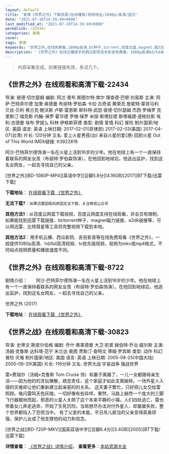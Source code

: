 ```yaml
---
layout: default
title: '爱情《世界之外》下载资源/在线播放/视频地址/1080p/高清/蓝光'
date: "2021-07-10T14:39:49+0800"
last_modified_at: "2021-07-10T14:39:49+0800"
permalink: /22434/
categories: 爱情
cover:
tags: 爱情
keywords: '世界之外,在线免费看,1080p高清,bt种子,torrent,百度云盘,magnet,磁力链,迅雷下载资源'
description: '《世界之外》在线云播放手机西瓜影院吉吉影音免费看，1080p高清bd/hd未删减完整版和tc抢先枪版，mkv/mp4格式，附带bt/torrent种子、magnet/磁力链、百度云盘、网盘资源迅雷下载链接'
---
```


>内容采集生成，如果链接失效，多试几个。


## 《世界之外》在线观看和高清下载-22434

导演: 彼德·切尔瑟姆 编剧: 阿兰·里布 斯图尔特·席尔 理查德·巴顿·刘易斯 主演: 阿萨·巴特菲尔德 加里·奥德曼 布丽特·罗伯森 卡拉·古奇诺 黄荣亮 詹妮特·蒙哥马利 贝丝·贝利 弗兰克·鲍沃斯 卢斯·雷恩斯 斯科特·武田 彼德·切尔瑟姆 杰西·罗梅罗 克里斯汀·瑞克斯 约翰-保罗·霍华德 罗根·保罗 米娅·斯塔拉德 斯塔福德·道格拉斯 埃利·古德曼 埃布·罗提么 科林·伊格斯菲德 类型: 剧情 爱情 科幻 冒险 制片国家/地区: 美国 语言: 英语 上映日期: 2017-02-01(菲律宾) 2017-02-03(美国) 2017-04-07(台湾) 片长: 120分钟 又名: 爱上火星男孩(台) 来自火星的爱(港) 回到火星 Out of This World IMDb链接: tt3922818

阿沙·巴特菲尔德饰演一名在火星上活到16岁的少年。他在地球上有一个一直保持着联系的网友女孩（布丽特·罗伯森饰演）。在他回到地球后，他逃出监护，找到这名女网友，一起去寻找自己的父亲。


[世界之外][BD-1080P-MP4][英语中字][豆瓣5.8分][4.16GB][2017][BT下载/迅雷下载]

**下载地址**： [在线观看下载 《世界之外》](https://www.btdx8.com/torrent/the_space_between_us_2017.html) 


**无法下载?**：`如果迅雷因版权原因无法下载，关注微信公众号 `

**其他方法1**：从百度云网盘下载视频，百度云网盘支持在线观看，非会员有限制，如果能找到迅雷下载链接、bt/torrent种子、magnet磁力链接、e2dk链接等，可以用迅雷、比特彗星等工具将完整视频下载到本地。

**其他方法2**：用手机云播、西瓜影院、吉吉影音等在线免费观看《世界之外》，一般提供1080p高清、hd/bd高清视频、tc抢先版视频，视频为mkv或mp4格式，不同站点视频质量和播放速度不同。


## 《世界之外》在线观看和高清下载-8722

剧情介绍：　　阿沙·巴特菲尔德饰演一名在火星上活到16岁的少年。他在地球上有一个一直保持着联系的网友女孩（布丽特·罗伯森饰演）。在他回到地球后，他逃出监护，找到这名女网友，一起去寻找自己的父亲。


世界之外 (2017)

**下载地址**： [在线观看下载 《世界之外》](https://www.btbtdy.me/btdy/dy10257.html) 


## 《世界之战》在线观看和高清下载-30823

导演: 史蒂文·斯皮尔伯格 编剧: 乔什·弗莱德曼 大卫·凯普 赫伯特·乔治·威尔斯 主演: 汤姆·克鲁斯 达科塔·范宁 米兰达·奥图 贾斯汀·查特文 蒂姆·罗宾斯 类型: 动作 科幻 冒险 灾难 制片国家/地区: 美国 语言: 英语 上映日期: 2005-08-25(中国大陆) 2005-06-29(美国) 片长: 116分钟 又名: 世界大战 宇宙战争 强战世界

雷•费瑞尔（汤姆•克鲁斯 Tom Cruise 饰）和妻子离婚了，一儿一女都跟母亲生活——因为他的的贪玩懒散，疏忽责任，这个家庭才如此支离破碎。一场外星人入侵的灾难却让他们重新建立起亲密的的关系。 这天妻子繁忙，只好把儿女交给雷照顾。电闪雷鸣天色灰暗，一切好像有些异样。果然，马路上赫然一个庞大的三脚飞行器掘地而起，邪恶的火星人关顾了这个本来平静的小镇。人们四处逃亡，雷也带着女儿奔走逃命，开始了生死历险。当局想尽办法对付外星人，却屡屡失败，整个世界都陷入了恐慌当中。 有了父爱的本能，平日吊儿郎当的父亲变得英勇顽强，保护儿女成了他支撑他的动力和信念。


[世界之战][BD-720P-MKV][国英双语中字][豆瓣6.4分][3.4GB][2005][BT下载/迅雷下载]

**详情查看**： [《世界之战》详情介绍](/movie/30823/)， **查看更多**：[本站资源大全](/movie/t/all/)

